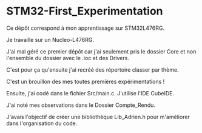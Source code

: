 # STM32-First_Experimentation
Ce dépôt correspond à mon apprentissage sur STM32L476RG.

Je travaille sur un Nucleo-L476RG.

J'ai mal géré ce premier dépôt car j'ai seulement pris le dossier Core et non l'ensemble du dossier avec le .ioc et des Drivers.

C'est pour ça qu'ensuite j'ai recréé des répertoire classer par thème.

C'est un brouillon des mes toutes premières expérimentations !

Ensuite, j'ai codé dans le fichier Src/main.c. J'utilise l'IDE CubeIDE.

J'ai noté mes observations dans le Dossier Compte_Rendu.

J'avais l'objectif de créer une bibliothèque Lib_Adrien.h pour m'améliorer dans l'organisation du code.
